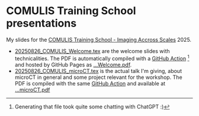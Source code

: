 # COMULIS Training School presentations

My slides for the [COMULIS Training School - Imaging Accross Scales](https://www.ana.unibe.ch/continuing_education/comulis_training_school/) 2025.

- [20250826_COMULIS_Welcome.tex](20250826_COMULIS_Welcome.tex) are the welcome slides with technicalities.
  The PDF is automatically compiled with a [GitHub Action](.github/workflows/latex.yaml) [^1] and hosted by GitHub Pages as [...Welcome.pdf](https://habi.github.io/Talk.2025.COMULIS/20250826_COMULIS_Welcome.pdf).
- [20250826_COMULIS_microCT.tex](20250826_COMULIS_microCT.tex) is the actual talk I'm giving, about microCT in general and some project relevant for the workshop.
  The PDF is compiled with the same [GitHub Action](.github/workflows/latex.yaml) and available at [...microCT.pdf](https://habi.github.io/Talk.2025.COMULIS/20250826_COMULIS_microCT.pdf)

[^1]: Generating that file [^2] took quite some chatting with ChatGPT :)
[^2]: Including the "secret" voucher code in a non-public way
